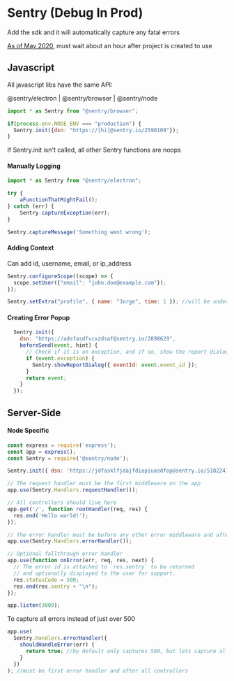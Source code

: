 # Sentry (Debug In Prod)

Add the sdk and it will automatically capture any fatal errors

[As of May 2020](https://forum.sentry.io/t/react-install-fails-with-projectid-error/9620/7),  must wait about an hour after project is created to use

## Javascript

All javascript libs have the same API:

@sentry/electron | @sentry/browser | @sentry/node

```js
import * as Sentry from "@sentry/browser";

if(process.env.NODE_ENV === "production") {
  Sentry.init({dsn: "https://[hi]@sentry.io/2590109"});
}
```

If Sentry.init isn't called, all other Sentry functions are noops

#### Manually Logging

```js
import * as Sentry from "@sentry/electron";

try {
    aFunctionThatMightFail();
} catch (err) {
    Sentry.captureException(err);
}

Sentry.captureMessage('Something went wrong');
```

#### Adding Context

Can add id, username, email, or ip_address

```js
Sentry.configureScope((scope) => {
  scope.setUser({"email": "john.doe@example.com"});
});

Sentry.setExtra("profile", { name: "Jorge", time: 1 }); //will be under additional info at bottom
```

#### Creating Error Popup

```js
  Sentry.init({
    dsn: "https://adsfasdfvcxzdsaf@sentry.io/2898629",
    beforeSend(event, hint) {
      // Check if it is an exception, and if so, show the report dialog
      if (event.exception) {
        Sentry.showReportDialog({ eventId: event.event_id });
      }
      return event;
    }
  });
```

## Server-Side

#### Node Specific

```js
const express = require('express');
const app = express();
const Sentry = require('@sentry/node');

Sentry.init({ dsn: 'https://jdfasklfjdajfdiopiuasdfop@sentry.io/5182247' });

// The request handler must be the first middleware on the app
app.use(Sentry.Handlers.requestHandler());

// All controllers should live here
app.get('/', function rootHandler(req, res) {
  res.end('Hello world!');
});

// The error handler must be before any other error middleware and after all controllers, by default only captures 500
app.use(Sentry.Handlers.errorHandler());

// Optional fallthrough error handler
app.use(function onError(err, req, res, next) {
  // The error id is attached to `res.sentry` to be returned
  // and optionally displayed to the user for support.
  res.statusCode = 500;
  res.end(res.sentry + "\n");
});

app.listen(3000);
```

To capture all errors instead of just over 500

```js
app.use(
  Sentry.Handlers.errorHandler({
    shouldHandleError(err) {
      return true; //by default only captures 500, but lets capture all errors
    }
  })
); //must be first error handler and after all controllers
```

